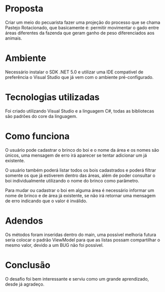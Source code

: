 # Proposta

Criar um meio do pecuarista fazer uma projeção do processo que se chama Pastejo
Rotacionado, que basicamente é: permitir movimentar o gado entre áreas diferentes da fazenda
que geram ganho de peso diferenciados aos animais.

# Ambiente
Necessário instalar o SDK .NET 5.0 e utilizar uma IDE compatível de preferência o Visual Studio que já vem com o ambiente pré-configurado.

# Tecnologias utilizadas
Foi criado utilizando Visual Studio e a linguagem C#, todas as bibliotecas são padrões do core da linguagem.

# Como funciona
O usuário pode cadastrar o brinco do boi e o nome da área e os nomes são únicos, uma mensagem de erro irá aparecer se tentar adicionar um já existente.

O usuário também poderá listar todos os bois cadastrados e poderá filtrar somente os que já estiverem dentro das áreas, além de poder consultar o boi individualmente utilizando
o nome do brinco como parâmetro.

Para mudar ou cadastrar o boi em alguma área é necessário informar um nome de brinco e de área já existente, se não irá retornar uma mensagem de erro indicando que o valor é
inválido.

# Adendos

Os métodos foram inseridas dentro do main, uma possível melhoria futura seria colocar o padrão ViewModel para que as listas possam compartilhar o mesmo valor, devido a um BUG não
foi possível.

# Conclusão

O desafio foi bem interessante e serviu como um grande aprendizado, desde já agradeço.






